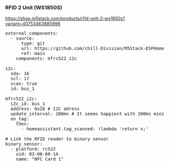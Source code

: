 ### RFID 2 Unit (WS1850S)

https://shop.m5stack.com/products/rfid-unit-2-ws1850s?variant=40753463885996

<pre>
external_components:
  - source:
      type: git
      url: https://github.com/chill-Division/M5Stack-ESPHome/
      ref: main
    components: mfrc522_i2c

i2c:
  sda: 16
  scl: 17
  scan: true
  id: bus_1

mfrc522_i2c:
  i2c_id: bus_1
  address: 0x28 # I2C adress 
  update_interval: 200ms # It seems happiest with 200ms minimum
  on_tag:
    then:
      - homeassistant.tag_scanned: !lambda 'return x;'

# Link the RFID reader to binary sensor
binary_sensor:
  - platform: rc522
    uid: 83-08-60-1A
    name: "NFC Card 1"
</pre>
